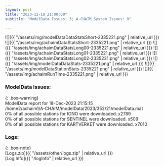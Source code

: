 ```yaml
---
layout: post
title: "2023-12-18 21:00:00"
subtitle: "ModelData Issues: 3; A-CHAIM System Issues: 0"

---
```


![]({{ "/assets/img/modelDataDataStatsShort-2335221.png" | relative_url }})
![]({{ "/assets/img/achaimDataStatsShort-2335221.png" | relative_url }})
![]({{ "/assets/img/achaimDataStatsLong00-2335221.png" | relative_url }})
![]({{ "/assets/img/achaimDataStatsLong01-2335221.png" | relative_url }})
![]({{ "/assets/img/achaimDataStatsLong02-2335221.png" | relative_url }})
![]({{ "/assets/img/modelDataDataStats-2335221.png" | relative_url }})
![]({{ "/assets/img/modelDataStationStats-2335221.png" | relative_url }})
![]({{ "/assets/img/achaimRunTime-2335221.png" | relative_url }})


### ModelData Issues:  
  
{: .box-warning}  
 ModelData report for 18-Dec-2023 21:15:15   
 /home2/achaim1/A-CHAIM/modelData/2023/352/21/modelData.mat   
 0% of all possible stations for IONO were downloaded. x2789   
 0% of all possible stations for SENTINEL were downloaded. x509   
 0% of all possible stations for KARTVERKET were downloaded. x7010   
  


### Logs:  
  
{: .box-note}  
[Logs.zip]({{ "/assets/other/logs.zip" | relative_url }})  
[Log Info]({{ "/logInfo" | relative_url }})  
